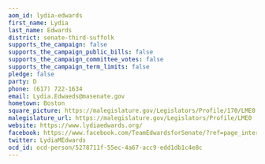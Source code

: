 ```yaml
---
aom_id: lydia-edwards
first_name: Lydia
last_name: Edwards
district: senate-third-suffolk
supports_the_campaign: false
supports_the_campaign_public_bills: false
supports_the_campaign_committee_votes: false
supports_the_campaign_term_limits: false
pledge: false
party: D
phone: (617) 722-1634
email: Lydia.Edwaeds@masenate.gov
hometown: Boston
square_picture: https://malegislature.gov/Legislators/Profile/170/LME0.jpg
malegislature_url: https://malegislature.gov/Legislators/Profile/LME0
website: https://www.lydiaedwards.org/
facebook: https://www.facebook.com/TeamEdwardsforSenate/?ref=page_internal
twitter: LydiaMEdwards
ocd_id: ocd-person/5278711f-55ec-4a67-acc9-edd1db1c4e8c
---
```

